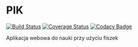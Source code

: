 # PIK

[![Build Status](https://travis-ci.org/LuXuryPro/pik-fiszki.svg?branch=master)](https://travis-ci.org/LuXuryPro/pik-fiszki)
[![Coverage Status](https://coveralls.io/repos/github/LuXuryPro/pik-fiszki/badge.svg?branch=master)](https://coveralls.io/github/LuXuryPro/pik-fiszki?branch=master)
[![Codacy Badge](https://api.codacy.com/project/badge/grade/2802a5f0d9d34145a2d036d1557f402f)](https://www.codacy.com/app/radek1236987/pik-fiszki)

Aplikacja webowa do nauki przy użyciu fiszek
